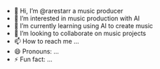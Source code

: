 - 👋 Hi, I’m @rarestarr a music producer
- 👀 I’m interested in music production with AI
- 🌱 I’m currently learning using AI to create music 
- 💞️ I’m looking to collaborate on music projects
- 📫 How to reach me ...
- 😄 Pronouns: ...
- ⚡ Fun fact: ...

<!---
rarestarr/rarestarr is a ✨ special ✨ repository because its `README.md` (this file) appears on your GitHub profile.
You can click the Preview link to take a look at your changes.
--->
